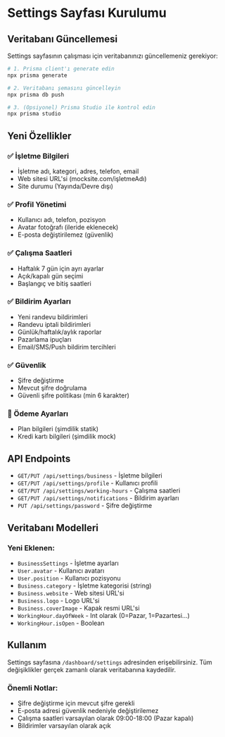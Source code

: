 # Settings Sayfası Kurulumu

## Veritabanı Güncellemesi

Settings sayfasının çalışması için veritabanınızı güncellemeniz gerekiyor:

```bash
# 1. Prisma client'ı generate edin
npx prisma generate

# 2. Veritabanı şemasını güncelleyin
npx prisma db push

# 3. (Opsiyonel) Prisma Studio ile kontrol edin
npx prisma studio
```

## Yeni Özellikler

### ✅ İşletme Bilgileri
- İşletme adı, kategori, adres, telefon, email
- Web sitesi URL'si (mocksite.com/işletmeAdı)
- Site durumu (Yayında/Devre dışı)

### ✅ Profil Yönetimi  
- Kullanıcı adı, telefon, pozisyon
- Avatar fotoğrafı (ileride eklenecek)
- E-posta değiştirilemez (güvenlik)

### ✅ Çalışma Saatleri
- Haftalık 7 gün için ayrı ayarlar
- Açık/kapalı gün seçimi
- Başlangıç ve bitiş saatleri

### ✅ Bildirim Ayarları
- Yeni randevu bildirimleri
- Randevu iptali bildirimleri  
- Günlük/haftalık/aylık raporlar
- Pazarlama ipuçları
- Email/SMS/Push bildirim tercihleri

### ✅ Güvenlik
- Şifre değiştirme
- Mevcut şifre doğrulama
- Güvenli şifre politikası (min 6 karakter)

### 🔄 Ödeme Ayarları
- Plan bilgileri (şimdilik statik)
- Kredi kartı bilgileri (şimdilik mock)

## API Endpoints

- `GET/PUT /api/settings/business` - İşletme bilgileri
- `GET/PUT /api/settings/profile` - Kullanıcı profili  
- `GET/PUT /api/settings/working-hours` - Çalışma saatleri
- `GET/PUT /api/settings/notifications` - Bildirim ayarları
- `PUT /api/settings/password` - Şifre değiştirme

## Veritabanı Modelleri

### Yeni Eklenen:
- `BusinessSettings` - İşletme ayarları
- `User.avatar` - Kullanıcı avatarı
- `User.position` - Kullanıcı pozisyonu
- `Business.category` - İşletme kategorisi (string)
- `Business.website` - Web sitesi URL'si
- `Business.logo` - Logo URL'si  
- `Business.coverImage` - Kapak resmi URL'si
- `WorkingHour.dayOfWeek` - Int olarak (0=Pazar, 1=Pazartesi...)
- `WorkingHour.isOpen` - Boolean

## Kullanım

Settings sayfasına `/dashboard/settings` adresinden erişebilirsiniz. Tüm değişiklikler gerçek zamanlı olarak veritabanına kaydedilir.

### Önemli Notlar:
- Şifre değiştirme için mevcut şifre gerekli
- E-posta adresi güvenlik nedeniyle değiştirilemez
- Çalışma saatleri varsayılan olarak 09:00-18:00 (Pazar kapalı)
- Bildirimler varsayılan olarak açık
